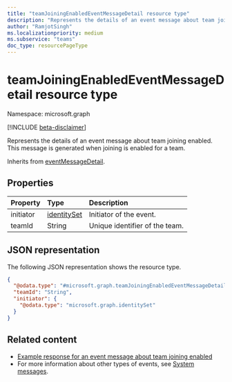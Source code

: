 ```yaml
---
title: "teamJoiningEnabledEventMessageDetail resource type"
description: "Represents the details of an event message about team joining enabled."
author: "RamjotSingh"
ms.localizationpriority: medium
ms.subservice: "teams"
doc_type: resourcePageType
---
```


# teamJoiningEnabledEventMessageDetail resource type

Namespace: microsoft.graph

[!INCLUDE [beta-disclaimer](../../includes/beta-disclaimer.md)]

Represents the details of an event message about team joining enabled.
This message is generated when joining is enabled for a team.


Inherits from [eventMessageDetail](../resources/eventmessagedetail.md).

## Properties
|Property|Type|Description|
|:---|:---|:---|
|initiator|[identitySet](../resources/identityset.md)|Initiator of the event.|
|teamId|String|Unique identifier of the team.|

## JSON representation
The following JSON representation shows the resource type.
<!-- {
  "blockType": "resource",
  "@odata.type": "microsoft.graph.teamJoiningEnabledEventMessageDetail",
  "baseType": "microsoft.graph.eventMessageDetail"
}
-->
``` json
{
  "@odata.type": "#microsoft.graph.teamJoiningEnabledEventMessageDetail",
  "teamId": "String",
  "initiator": {
    "@odata.type": "microsoft.graph.identitySet"
  }
}
```


## Related content
- [Example response for an event message about team joining enabled](/graph/system-messages/#team-joining-enabled)
- For more information about other types of events, see [System messages](/graph/system-messages).
